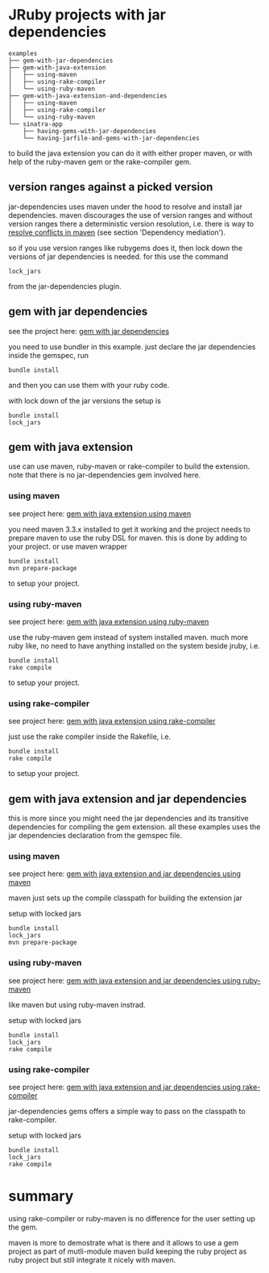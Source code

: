 # JRuby projects with jar dependencies


```
examples
├── gem-with-jar-dependencies
├── gem-with-java-extension
│   ├── using-maven
│   ├── using-rake-compiler
│   └── using-ruby-maven
├── gem-with-java-extension-and-dependencies
│   ├── using-maven
│   ├── using-rake-compiler
│   └── using-ruby-maven
└── sinatra-app
    ├── having-gems-with-jar-dependencies
    └── having-jarfile-and-gems-with-jar-dependencies
```

to build the java extension you can do it with either proper maven, or
with help of the ruby-maven gem or the rake-compiler gem.

## version ranges against a picked version

jar-dependencies uses maven under the hood to resolve and install jar
dependencies. maven discourages the use of version ranges and without
version ranges there a deterministic version resolution, i.e. there is
way to
[resolve conflicts in maven](https://maven.apache.org/guides/introduction/introduction-to-dependency-mechanism.html#Transitive_Dependencies)
(see section 'Dependency mediation').

so if you use version ranges like rubygems does it, then lock down the
versions of jar dependencies is needed. for this use the command

```
lock_jars
```

from the jar-dependencies plugin.

## gem with jar dependencies

see the project here: [gem with jar dependencies](https://github.com/mkristian/jar-dependencies/tree/master/examples/gem-with-jar-dependencies)

you need to use bundler in this example. just declare the jar
dependencies inside the gemspec, run

```
bundle install
```

and then you can use them with your ruby code.

with lock down of the jar versions the setup is

```
bundle install
lock_jars
```

## gem with java extension

use can use maven, ruby-maven or rake-compiler to build the
extension. note that there is no jar-dependencies gem involved here.

### using maven

see project here:
[gem with java extension using maven](https://github.com/mkristian/jar-dependencies/tree/master/examples/gem-with-java-extension/using-maven)

you need maven 3.3.x installed to get it working and the project needs
to prepare maven to use the ruby DSL for maven. this is done by adding
[](.mvn/extensions.xml) to your project. or use maven wrapper []()

```
bundle install
mvn prepare-package
```

to setup your project.

### using ruby-maven

see project here:
[gem with java extension using ruby-maven](https://github.com/mkristian/jar-dependencies/tree/master/examples/gem-with-java-extension/using-ruby-maven)

use the ruby-maven gem instead of system installed maven. much more ruby
like, no need to have anything installed on the system beside jruby, i.e.

```
bundle install
rake compile
```

to setup your project.

### using rake-compiler

see project here:
[gem with java extension using rake-compiler](https://github.com/mkristian/jar-dependencies/tree/master/examples/gem-with-java-extension/using-rake-compiler)

just use the rake compiler inside the Rakefile, i.e.

```
bundle install
rake compile
```

to setup your project.

## gem with java extension and jar dependencies

this is more since you might need the jar dependencies and its
transitive dependencies for compiling the gem extension. all these
examples uses the jar dependencies declaration from the gemspec file.

### using maven

see project here:
[gem with java extension and jar dependencies using maven](https://github.com/mkristian/jar-dependencies/tree/master/examples/gem-with-java-extension-and-jar-dependencies/using-maven)

maven just sets up the compile classpath for building the extension jar

setup with locked jars

```
bundle install
lock_jars
mvn prepare-package
```

### using ruby-maven

see project here:
[gem with java extension and jar dependencies using ruby-maven](https://github.com/mkristian/jar-dependencies/tree/master/examples/gem-with-java-extension-and-jar-dependencies/using-ruby-maven)

like maven but using ruby-maven instrad.

setup with locked jars

```
bundle install
lock_jars
rake compile
```

### using rake-compiler

see project here:
[gem with java extension and jar dependencies using rake-compiler](https://github.com/mkristian/jar-dependencies/tree/master/examples/gem-with-java-extension-and-jar-dependencies/using-rake-compiler)

jar-dependencies gems offers a simple way to pass on the classpath to rake-compiler.

setup with locked jars

```
bundle install
lock_jars
rake compile
```

# summary

using rake-compiler or ruby-maven is no difference for the user
setting up the gem.

maven is more to demostrate what is there and it allows to use a gem
project as part of mutli-module maven build keeping the ruby project
as ruby project but still integrate it nicely with maven.
